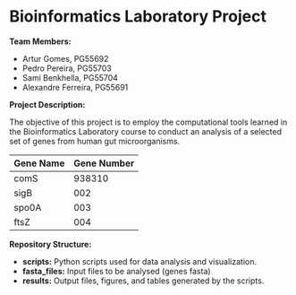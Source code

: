 # Bioinformatics Laboratory Project

**Team Members:**

* Artur Gomes, PG55692
* Pedro Pereira, PG55703
* Sami Benkhella, PG55704
* Alexandre Ferreira, PG55691

**Project Description:**

The objective of this project is to employ the computational tools learned in the Bioinformatics Laboratory course to conduct an analysis of a selected set of genes from human gut microorganisms.

| **Gene Name**     | **Gene Number** |
|-------------------|-----------------|
| comS              | 938310          |
| sigB              | 002             |
| spo0A             | 003             |
| ftsZ              | 004             |

**Repository Structure:**

* **scripts:** Python scripts used for data analysis and visualization.
* **fasta_files:** Input files to be analysed (genes fasta)
* **results:** Output files, figures, and tables generated by the scripts.

